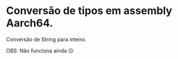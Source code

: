 # Conversão de tipos em assembly Aarch64.

Conversão de String para inteiro.

OBS: Não funciona ainda 😕